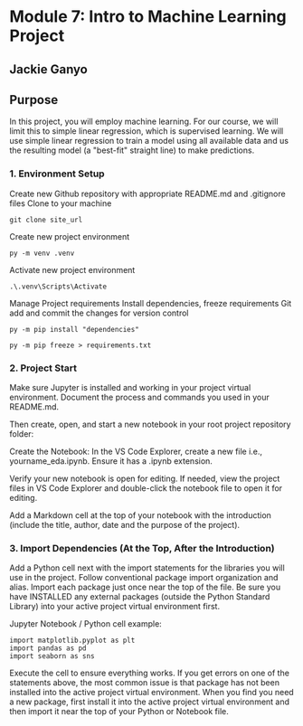 # Module 7: Intro to Machine Learning Project

## Jackie Ganyo

## Purpose  

In this project, you will employ machine learning.  For our course, we will limit this to simple linear regression, which is supervised learning. We will use simple linear regression to train a model using all available data and us the resulting model (a "best-fit" straight line) to make predictions.

### 1. Environment Setup

Create new Github repository with appropriate README.md and .gitignore files
Clone to your machine

``` shell
git clone site_url
```

Create new project environment

``` shell
py -m venv .venv
```

Activate new project environment

``` shell
.\.venv\Scripts\Activate
```

Manage Project requirements
  Install dependencies, freeze requirements
  Git add and commit the changes for version control

``` shell
py -m pip install "dependencies"

py -m pip freeze > requirements.txt 
```

### 2. Project Start

Make sure Jupyter is installed and working in your project virtual environment. Document the process and commands you used in your README.md.

Then create, open, and start a new notebook in your root project repository folder:

Create the Notebook: In the VS Code Explorer, create a new file i.e., yourname_eda.ipynb. Ensure it has a .ipynb extension.

Verify your new notebook is open for editing. If needed, view the project files in VS Code Explorer and double-click the notebook file to open it for editing.

Add a Markdown cell at the top of your notebook with the introduction (include the title, author, date and the purpose of the project).

### 3. Import Dependencies (At the Top, After the Introduction)

Add a Python cell next with the import statements for the libraries you will use in the project. Follow conventional package import organization and alias. Import each package just once near the top of the file. Be sure you have INSTALLED any external packages (outside the Python Standard Library) into your active project virtual environment first.

Jupyter Notebook / Python cell example:

``` shell
import matplotlib.pyplot as plt
import pandas as pd
import seaborn as sns
```

Execute the cell to ensure everything works. If you get errors on one of the statements above, the most common issue is that package has not been installed into the active project virtual environment. When you find you need a new package, first install it into the active project virtual environment and then import it near the top of your Python or Notebook file.
